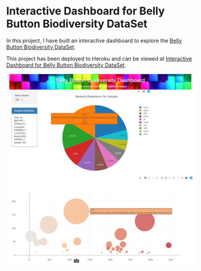 # Interactive Dashboard for Belly Button Biodiversity DataSet 
In this project, I have built an interactive dashboard to explore the [Belly Button Biodiversity DataSet](http://robdunnlab.com/projects/belly-button-biodiversity/ "Belly Button Biodiversity DataSet"). 

This project has been deployed to Heroku and can be viewed at [Interactive Dashboard for Belly Button Biodiversity DataSet](http://bellybuttondiversity-ag.herokuapp.com/ "Interactive Dashboard for Belly Button Biodiversity DataSet"). 

<img src="01.JPG">
<img src="02.JPG">